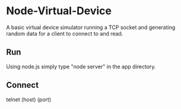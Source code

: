 # Node-Virtual-Device
A basic virtual device simulator running a TCP socket and generating random data for a client to connect to and read.

## Run
Using node.js simply type "node server" in the app directory.

## Connect
telnet (host) (port)

